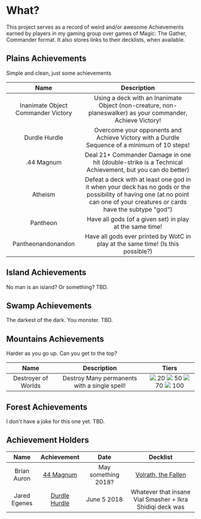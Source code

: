 # What?

This project serves as a record of weird and/or awesome Achievements earned by players in my gaming group over games of Magic: The Gather, Commander format. It also stores links to their decklists, when available.

## Plains Achievements

Simple and clean, just some achievements

 Name | Description
:----:|:-----------:
<a name="inanimate-object-commander">Inanimate Object Commander Victory</a> | Using a deck with an Inanimate Object (non-creature, non-planeswalker) as your commander, Achieve Victory!
<a name="durdle-hurdle">Durdle Hurdle</a> | Overcome your opponents and Achieve Victory with a Durdle Sequence of a minimum of 10 steps!
<a name="44-magnum">.44 Magnum</a> | Deal 21+ Commander Damage in one hit (double-strike is a Technical Achievement, but you can do better)
<a name="atheism">Atheism</a> | Defeat a deck with at least one god in it when your deck has no gods or the possibility of having one (at no point can one of your creatures or cards have the subtype "god")
<a name="pantheon">Pantheon</a> | Have all gods (of a given set) in play at the same time!
<a name="pantheonandonandon">Pantheonandonandon</a> | Have all gods ever printed by WotC in play at the same time! (Is this possible?)

## Island Achievements

No man is an island? Or something? TBD.

## Swamp Achievements

The darkest of the dark. You monster. TBD.

##  Mountains Achievements

Harder as you go up. Can you get to the top?

 Name | Description | Tiers
:----:|:-----------:|:----:
<a name="destroyer-of-world">Destroyer of Worlds</a> | Destroy Many permanents with a single spell! | <img src="http://brianauron.info/img/mtg_common_symbol.png"> 20 <img src="http://brianauron.info/img/mtg_uncommon_symbol.png"> 50 <img src="http://brianauron.info/img/mtg_rare_symbol.png"> 70 <img src="http://brianauron.info/img/mtg_mythic_symbol.png"> 100

## Forest Achievements

I don't have a joke for this one yet. TBD.

## Achievement Holders

 Name | Achievement | Date | Decklist
:----:|:-----------:|:----:|:--------:
Brian Auron|[44 Magnum](#user-content-44-magnum)|May something 2018?|<a href="https://manastack.com/deck/volrath-the-fallen-3">Volrath, the Fallen</a>
Jared Egenes|[Durdle Hurdle](#user-content-durdle-hurdle)|June 5 2018|Whatever that insane Vial Smasher + Ikra Shidiqi deck was
